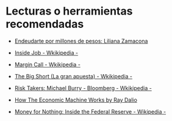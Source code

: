 # Lecturas o herramientas recomendadas

* [Endeudarte por millones de pesos: Liliana Zamacona](https://open.spotify.com/episode/4WHqcfO2ySBkiIfn2qlaHh?si=B4B8jek-Qk2TXGHYHQcVwg)

* [Inside Job - Wkikipedia -](https://en.wikipedia.org/wiki/Inside_Job_(2010_film))

* [Margin Call - Wkikipedia -](https://en.wikipedia.org/wiki/Margin_Call)

* [The Big Short (La gran apuesta) - Wkikipedia -](https://en.wikipedia.org/wiki/The_Big_Short_(film))

* [Risk Takers: Michael Burry - Bloomberg - Wkikipedia -](https://es.wikipedia.org/wiki/Michael_Burry)

* [How The Economic Machine Works by Ray Dalio](https://www.youtube.com/watch?v=PHe0bXAIuk0)

* [Money for Nothing: Inside the Federal Reserve - Wikipedia -](https://en.wikipedia.org/wiki/Money_for_Nothing:_Inside_the_Federal_Reserve)
